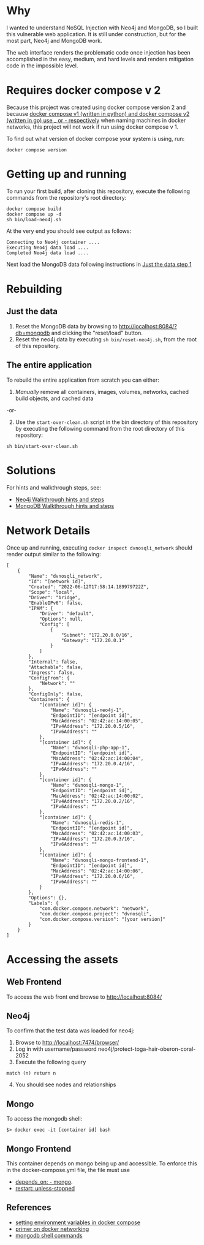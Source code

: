 # Why

I wanted to understand NoSQL Injection with Neo4j and MongoDB, so I built this vulnerable web application. It is still under construction, but for the most part, Neo4j and MongoDB work. 

The web interface renders the problematic code once injection has been accomplished in the easy, medium, and hard levels and renders mitigation code in the  impossible level.

# Requires docker compose v 2

Because this project was created using docker compose version 2 and because [docker compose v1 (written in python) and docker compose v2 (written in go) use _ or - respectively](https://stackoverflow.com/questions/69464001/docker-compose-container-name-use-dash-instead-of-underscore) when naming machines in docker networks, this project will not work if run using docker compose v 1.

To find out what version of docker compose your system is using, run:

```
docker compose version
```

# Getting up and running 

To run your first build, after cloning this repository, execute the following commands from the repository's root directory:

```
docker compose build
docker compose up -d
sh bin/load-neo4j.sh
```

At the very end you should see output as follows:

```
Connecting to Neo4j container ....
Executing Neo4j data load ....
Completed Neo4j data load ....
``` 

Next load the MongoDB data following instructions in [Just the data step 1](#just-the-data)

# Rebuilding 

## Just the data

1. Reset the MongoDB data by browsing to [http://localhost:8084/?db=mongodb](http://localhost:8084/?db=mongodb) and clicking the "reset/load" button.
2. Reset the neo4j data by executing `sh bin/reset-neo4j.sh`, from the root of this repository.

## The entire application

To rebuild the entire application from scratch you can either:

1. *Manually* remove all containers, images, volumes, networks, cached build objects, and cached data 

-or-

2. Use the `start-over-clean.sh` script in the bin directory of this repository by executing the following command from the root directory of this repository:

```
sh bin/start-over-clean.sh
```

# Solutions

For hints and walkthrough steps, see:

- [Neo4j Walkthrough hints and steps](https://github.com/RJColeman/dvnosqli/blob/main/NEO4J-HELP.md)
- [MongoDB Walkthrough hints and steps](https://github.com/RJColeman/dvnosqli/blob/main/MONGODB-HELP.md)


# Network Details

Once up and running, executing `docker inspect dvnosqli_network` should render output similar to the following:

```
[
    {
        "Name": "dvnosqli_network",
        "Id": "[network id]",
        "Created": "2022-06-12T17:58:14.189979722Z",
        "Scope": "local",
        "Driver": "bridge",
        "EnableIPv6": false,
        "IPAM": {
            "Driver": "default",
            "Options": null,
            "Config": [
                {
                    "Subnet": "172.20.0.0/16",
                    "Gateway": "172.20.0.1"
                }
            ]
        },
        "Internal": false,
        "Attachable": false,
        "Ingress": false,
        "ConfigFrom": {
            "Network": ""
        },
        "ConfigOnly": false,
        "Containers": {
            "[container id]": {
                "Name": "dvnosqli-neo4j-1",
                "EndpointID": "[endpoint id]",
                "MacAddress": "02:42:ac:14:00:05",
                "IPv4Address": "172.20.0.5/16",
                "IPv6Address": ""
            },
            "[container id]": {
                "Name": "dvnosqli-php-app-1",
                "EndpointID": "[endpoint id]",
                "MacAddress": "02:42:ac:14:00:04",
                "IPv4Address": "172.20.0.4/16",
                "IPv6Address": ""
            },
            "[container id]": {
                "Name": "dvnosqli-mongo-1",
                "EndpointID": "[endpoint id]",
                "MacAddress": "02:42:ac:14:00:02",
                "IPv4Address": "172.20.0.2/16",
                "IPv6Address": ""
            },
            "[container id]": {
                "Name": "dvnosqli-redis-1",
                "EndpointID": "[endpoint id]",
                "MacAddress": "02:42:ac:14:00:03",
                "IPv4Address": "172.20.0.3/16",
                "IPv6Address": ""
            },
            "[container id]": {
                "Name": "dvnosqli-mongo-frontend-1",
                "EndpointID": "[endpoint id]",
                "MacAddress": "02:42:ac:14:00:06",
                "IPv4Address": "172.20.0.6/16",
                "IPv6Address": ""
            }
        },
        "Options": {},
        "Labels": {
            "com.docker.compose.network": "network",
            "com.docker.compose.project": "dvnosqli",
            "com.docker.compose.version": "[your version]"
        }
    }
]

```


# Accessing the assets

## Web Frontend

To access the web front end browse to [http://localhost:8084/](http://localhost:8084/)

## Neo4j 

To confirm that the test data was loaded for neo4j:

1. Browse to [http://localhost:7474/browser/](http://localhost:7474/browser/)
2. Log in with username/password neo4j/protect-toga-hair-oberon-coral-2052
3. Execute the following query

 ```
 match (n) return n
 ```
4. You should see nodes and relationships

## Mongo

To access the mongodb shell:

```
$> docker exec -it [container id] bash
```

## Mongo Frontend 

This container depends on mongo being up and accessible. To enforce this in the docker-compose.yml file, the file must use 

* [depends_on: - mongo](https://docs.docker.com/compose/startup-order/). 
* [restart: unless-stopped](https://docs.docker.com/config/containers/start-containers-automatically/)

## References

* [setting environment variables in docker compose](https://docs.docker.com/compose/environment-variables/)
* [primer on docker networking](https://docs.docker.com/network/network-tutorial-standalone/)
* [mongodb shell commands](https://www.mongodb.com/docs/manual/reference/mongo-shell/)
